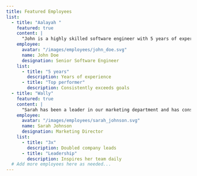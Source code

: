 ```yaml
---
title: Featured Employees
list:
  - title: "Aalayah "
    featured: true
    content: |
      "John is a highly skilled software engineer with 5 years of experience in building scalable systems."
    employee:
      avatar: "/images/employees/john_doe.svg"
      name: John Doe
      designation: Senior Software Engineer
    list:
      - title: "5 years"
        description: Years of experience
      - title: "Top performer"
        description: Consistently exceeds goals
  - title: "Wally"
    featured: true
    content: |
      "Sarah has been a leader in our marketing department and has consistently delivered outstanding results."
    employee:
      avatar: "/images/employees/sarah_johnson.svg"
      name: Sarah Johnson
      designation: Marketing Director
    list:
      - title: "3x"
        description: Doubled company leads
      - title: "Leadership"
        description: Inspires her team daily
  # Add more employees here as needed...
---
```

